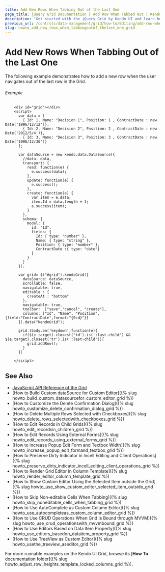 ```yaml
---
title: Add New Rows When Tabbing Out of the Last One
page_title: jQuery Grid Documentation | Add Row When Tabbed Out | Kendo UI
description: "Get started with the jQuery Grid by Kendo UI and learn how to add a new row to the widget when the user navigates out of the last one."
previous_url: /controls/data-management/grid/how-to/Editing/add-row-when-tabbed-out-of-last-row
slug: howto_add_new_rows_when_tabbingoutof_thelast_one_grid
---
```


# Add New Rows When Tabbing Out of the Last One

The following example demonstrates how to add a new row when the user navigates out of the last row in the Grid.

###### Example

```dojo
    <div id="grid"></div>
    <script>
      var data = [
        { Id: 1, Name: "Decision 1", Position: 1 , ContractDate : new Date('1996/12/12')},
        { Id: 2, Name: "Decision 2", Position: 2 , ContractDate : new Date('2012/5/4')},
        { Id: 3, Name: "Decision 3", Position: 3 , ContractDate : new Date('1998/12/30')}
      ];

      var dataSource = new kendo.data.DataSource({
        //data: data,
        transport: {
          read: function(e) {
            e.success(data);
          },
          update: function(e) {
            e.success();
          },
          create: function(e) {
            var item = e.data;
            item.Id = data.length + 1;
            e.success(item);
          }
        },
        schema: {
          model: {
            id: "Id",
            fields: {
              Id: { type: "number" },
              Name: { type: "string" },
              Position: { type: "number" },
              ContractDate :{ type: "date"}
            }
          }
        }
      });

      var grid= $("#grid").kendoGrid({
        dataSource: dataSource,
        scrollable: false,
        navigatable: true,
        editable : {
          createAt : "bottom"
        },
        navigatable: true,
        toolbar:  ["save","cancel", "create"],
        columns: ["Id", "Name", "Position", {field:"ContractDate",format:"{0:d}"}]
      }).data("kendoGrid");

      grid.tbody.on('keydown',function(e){
        if($(e.target).closest('td').is(':last-child') && $(e.target).closest('tr').is(':last-child')){
          grid.addRow();
        }
      })

    </script>
```

## See Also

* [JavaScript API Reference of the Grid](/api/javascript/ui/grid)
* [How to Build Custom dataSource for Custom Editor]({% slug howto_build_custom_datasourcefor_custom_editor_grid %})
* [How to Customize the Delete Confirmation Dialog]({% slug howto_customize_delete_confirmation_dialog_grid %})
* [How to Delete Multiple Rows Selected with Checkboxes]({% slug howto_delete_rows_selectedwith_checkboxes_grid %})
* [How to Edit Records in Child Grids]({% slug howto_edit_recordsin_children_grid %})
* [How to Edit Records Using External Forms]({% slug howto_edit_records_using_external_forms_grid %})
* [How to Increase Popup Edit Form and Textbox Width]({% slug howto_increase_popup_edit_formand_textbox_grid %})
* [How to Preserve Dirty Indicator in Incell Editing and Client Operations]({% slug howto_preserve_dirty_indicator_incell_editing_client_operations_grid %})
* [How to Render Grid Editor in Column Template]({% slug howto_render_editor_column_template_grid %})
* [How to Show Custom Editor Using the Selected Item outside the Grid]({% slug howto_use_show_custom_editor_selected_item_outside_grid %})
* [How to Skip Non-editable Cells When Tabbing]({% slug howto_skip_noneditable_cells_when_tabbing_grid %})
* [How to Use AutoComplete as Custom Column Editor]({% slug howto_use_autocompleteas_custom_column_editor_grid %})
* [How to Use CRUD Operations When Grid Is Bound through MVVM]({% slug howto_use_crud_operationswith_mvvmbound_grid %})
* [How to Use Editors Based on Data Item Property]({% slug howto_use_editors_basedon_dataitem_property_grid %})
* [How to Use TreeView as Custom Editor]({% slug howto_usethe_treeview_aseditor_grid %})

For more runnable examples on the Kendo UI Grid, browse its [**How To** documentation folder]({% slug howto_adjust_row_heights_template_locked_columns_grid %}).
